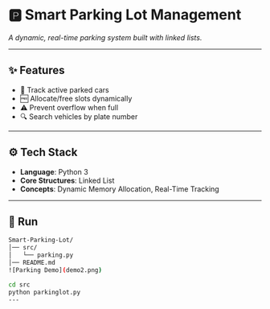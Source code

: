 
# 🅿️ Smart Parking Lot Management  

*A dynamic, real-time parking system built with linked lists.*  

---

## ✨ Features  
- 🚗 Track active parked cars  
- 🆓 Allocate/free slots dynamically  
- ⚠️ Prevent overflow when full  
- 🔍 Search vehicles by plate number  

---

## ⚙️ Tech Stack  
- **Language**: Python 3  
- **Core Structures**: Linked List  
- **Concepts**: Dynamic Memory Allocation, Real-Time Tracking  

---

## 🚀 Run  

```bash
Smart-Parking-Lot/
│── src/
│   └── parking.py
│── README.md
![Parking Demo](demo2.png)

cd src
python parkinglot.py
---


